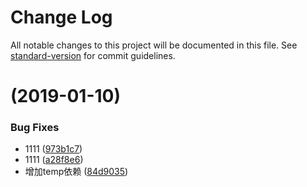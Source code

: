 # Change Log

All notable changes to this project will be documented in this file. See [standard-version](https://github.com/conventional-changelog/standard-version) for commit guidelines.

# [](https://github.com/nwa2018/test-lerna/compare/v1.0.23...v) (2019-01-10)


### Bug Fixes

* 1111 ([973b1c7](https://github.com/nwa2018/test-lerna/commit/973b1c7))
* 1111 ([a28f8e6](https://github.com/nwa2018/test-lerna/commit/a28f8e6))
* 增加temp依赖 ([84d9035](https://github.com/nwa2018/test-lerna/commit/84d9035))
